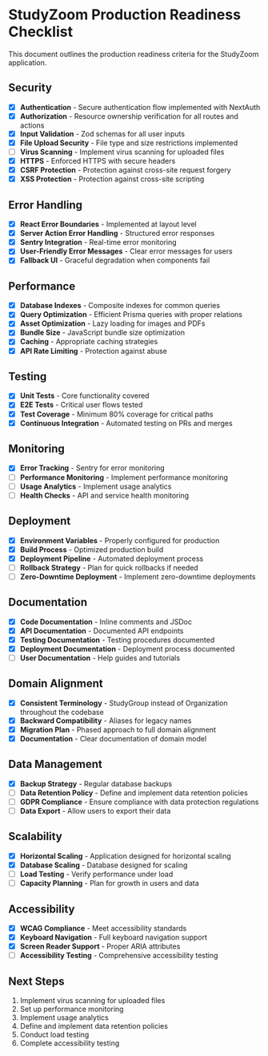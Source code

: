 # StudyZoom Production Readiness Checklist

This document outlines the production readiness criteria for the StudyZoom application.

## Security

- [x] **Authentication** - Secure authentication flow implemented with NextAuth
- [x] **Authorization** - Resource ownership verification for all routes and actions
- [x] **Input Validation** - Zod schemas for all user inputs
- [x] **File Upload Security** - File type and size restrictions implemented
- [ ] **Virus Scanning** - Implement virus scanning for uploaded files
- [x] **HTTPS** - Enforced HTTPS with secure headers
- [x] **CSRF Protection** - Protection against cross-site request forgery
- [x] **XSS Protection** - Protection against cross-site scripting

## Error Handling

- [x] **React Error Boundaries** - Implemented at layout level
- [x] **Server Action Error Handling** - Structured error responses
- [x] **Sentry Integration** - Real-time error monitoring
- [x] **User-Friendly Error Messages** - Clear error messages for users
- [x] **Fallback UI** - Graceful degradation when components fail

## Performance

- [x] **Database Indexes** - Composite indexes for common queries
- [x] **Query Optimization** - Efficient Prisma queries with proper relations
- [x] **Asset Optimization** - Lazy loading for images and PDFs
- [x] **Bundle Size** - JavaScript bundle size optimization
- [x] **Caching** - Appropriate caching strategies
- [x] **API Rate Limiting** - Protection against abuse

## Testing

- [x] **Unit Tests** - Core functionality covered
- [x] **E2E Tests** - Critical user flows tested
- [x] **Test Coverage** - Minimum 80% coverage for critical paths
- [x] **Continuous Integration** - Automated testing on PRs and merges

## Monitoring

- [x] **Error Tracking** - Sentry for error monitoring
- [ ] **Performance Monitoring** - Implement performance monitoring
- [ ] **Usage Analytics** - Implement usage analytics
- [ ] **Health Checks** - API and service health monitoring

## Deployment

- [x] **Environment Variables** - Properly configured for production
- [x] **Build Process** - Optimized production build
- [x] **Deployment Pipeline** - Automated deployment process
- [ ] **Rollback Strategy** - Plan for quick rollbacks if needed
- [ ] **Zero-Downtime Deployment** - Implement zero-downtime deployments

## Documentation

- [x] **Code Documentation** - Inline comments and JSDoc
- [x] **API Documentation** - Documented API endpoints
- [x] **Testing Documentation** - Testing procedures documented
- [x] **Deployment Documentation** - Deployment process documented
- [ ] **User Documentation** - Help guides and tutorials

## Domain Alignment

- [x] **Consistent Terminology** - StudyGroup instead of Organization throughout the codebase
- [x] **Backward Compatibility** - Aliases for legacy names
- [x] **Migration Plan** - Phased approach to full domain alignment
- [x] **Documentation** - Clear documentation of domain model

## Data Management

- [x] **Backup Strategy** - Regular database backups
- [ ] **Data Retention Policy** - Define and implement data retention policies
- [ ] **GDPR Compliance** - Ensure compliance with data protection regulations
- [ ] **Data Export** - Allow users to export their data

## Scalability

- [x] **Horizontal Scaling** - Application designed for horizontal scaling
- [x] **Database Scaling** - Database designed for scaling
- [ ] **Load Testing** - Verify performance under load
- [ ] **Capacity Planning** - Plan for growth in users and data

## Accessibility

- [x] **WCAG Compliance** - Meet accessibility standards
- [x] **Keyboard Navigation** - Full keyboard navigation support
- [x] **Screen Reader Support** - Proper ARIA attributes
- [ ] **Accessibility Testing** - Comprehensive accessibility testing

## Next Steps

1. Implement virus scanning for uploaded files
2. Set up performance monitoring
3. Implement usage analytics
4. Define and implement data retention policies
5. Conduct load testing
6. Complete accessibility testing
